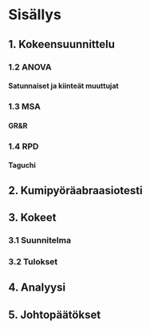 ﻿# Sisällys

## 1. Kokeensuunnittelu

### 1.2 ANOVA

#### Satunnaiset ja kiinteät muuttujat

### 1.3 MSA

#### GR&R

### 1.4 RPD

#### Taguchi

## 2. Kumipyöräabraasiotesti

## 3. Kokeet

### 3.1 Suunnitelma

### 3.2 Tulokset

## 4. Analyysi

## 5. Johtopäätökset